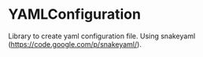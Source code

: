 YAMLConfiguration
=================
Library to create yaml configuration file.
Using  snakeyaml (https://code.google.com/p/snakeyaml/).

